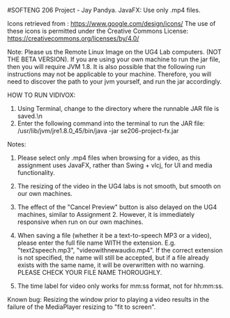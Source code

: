 #SOFTENG 206 Project - Jay Pandya.
JavaFX: Use only .mp4 files.

Icons retrieved from : https://www.google.com/design/icons/
The use of these icons is permitted under the Creative Commons License: https://creativecommons.org/licenses/by/4.0/

Note: Please us the Remote Linux Image on the UG4 Lab computers. (NOT THE BETA
VERSION). If you are using your own machine to run the jar file, then you will require
JVM 1.8. It is also possible that the following run instructions may not be applicable to your
machine. Therefore, you will need to discover the path to your jvm yourself, and run the jar accordingly.

HOW TO RUN VIDIVOX:
1) Using Terminal, change to the directory where the runnable JAR file is saved.\n
2) Enter the following command into the terminal to run the JAR file:
    /usr/lib/jvm/jre1.8.0_45/bin/java -jar se206-project-fx.jar

Notes:
1) Please select only .mp4 files when browsing for a video, as this assignment
uses JavaFX, rather than Swing + vlcj, for UI and media functionality.

2) The resizing of the video in the UG4 labs is not smooth, but smooth on our
own machines.

3) The effect of the "Cancel Preview" button is also delayed on the UG4
machines, similar to Assignment 2. However, it is immediately responsive when
run on our own machines.

4) When saving a file (whether it be a text-to-speech MP3 or a video), please
enter the full file name WITH the extension. E.g. "text2speech.mp3",
"videowithnewaudio.mp4". If the correct extension is not specified, the name will
still be accepted, but if a file already exists with the same name, it will be overwritten
with no warning. PLEASE CHECK YOUR FILE NAME THOROUGHLY.

5) The time label for video only works for mm:ss format, not for hh:mm:ss.

Known bug: Resizing the window prior to playing a video results in the failure of the MediaPlayer resizing to "fit to screen".